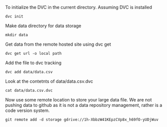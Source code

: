 To initialize the DVC in the current directory. Assuming DVC is installed

`dvc init`

Make data directory for data storage

`mkdir data`

Get data from the remote hosted site using dvc get

`dvc get url -o local path`

Add the file to dvc tracking

`dvc add data/data.csv`

Look at the contetnts of data/data.csv.dvc

`cat data/data.csv.dvc`

Now use some remote location to store your large data file. We are not pushing data to github as it is not a data repository management, rather is a code version system.

`git remote add -d storage gdrive://1h-XbbzW41KEpzCVp8x_h69fO-yUDjWuv`